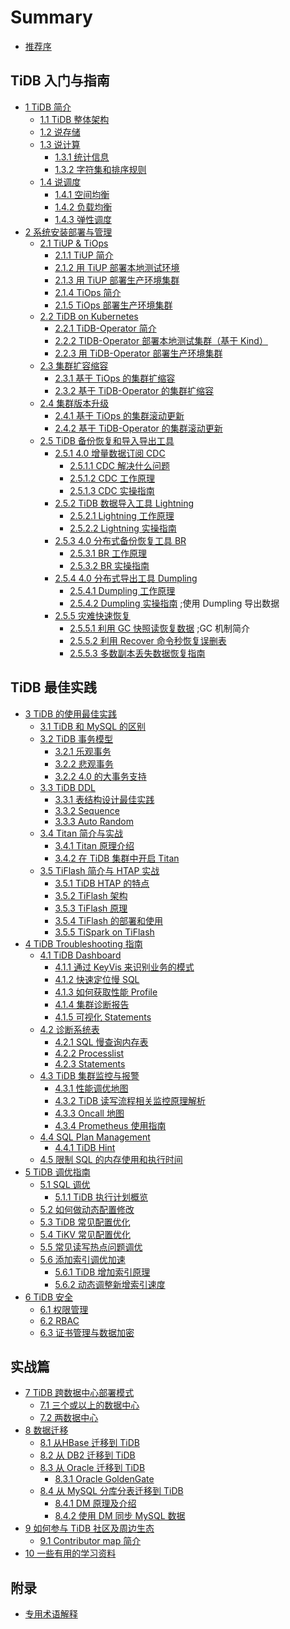 # Summary

* [推荐序](PREFACE.md)

## TiDB 入门与指南

* [1 TiDB 简介](chapter1/tidb-intro.md)
    * [1.1 TiDB 整体架构](chapter1/tidb-architecture.md)
    * [1.2 说存储](chapter1/tidb-storage.md)
    * [1.3 说计算](chapter1/tidb-computing.md)
        * [1.3.1 统计信息](chapter1/tidb-statistics.md)
        * [1.3.2 字符集和排序规则](chapter1/tidb-charset-collation.md)
    * [1.4 说调度](chapter1/tidb-scheduling.md)
        * [1.4.1 空间均衡](chapter1/region-balance.md)
        * [1.4.2 负载均衡](chapter1/load-balance.md)
        * [1.4.3 弹性调度](chapter1/elastic-scheduling.md)
* [2 系统安装部署与管理](chapter2/deployment-management.md)
    * [2.1 TiUP & TiOps](chapter2/tiup-tiops.md)
        * [2.1.1 TiUP 简介](chapter2/tiup-intro.md)
        * [2.1.2 用 TiUP 部署本地测试环境](chapter2/tiup-playground.md)
        * [2.1.3 用 TiUP 部署生产环境集群](chapter2/tiup-deployment.md)
        * [2.1.4 TiOps 简介](chapter2/tiops-intro.md)
        * [2.1.5 TiOps 部署生产环境集群](chapter2/tiops-deployment.md)
    * [2.2 TiDB on Kubernetes](chapter2/tidb-on-k8s.md)
        * [2.2.1 TiDB-Operator 简介](chapter2/tidb-operator-intro.md)
        * [2.2.2 TIDB-Operator 部署本地测试集群（基于 Kind）](chapter2/tidb-oprator-local-deployment.md)
        * [2.2.3 用 TiDB-Operator 部署生产环境集群](chapter2/tidb-operator-deployment.md)
    * [2.3 集群扩容缩容](chapter2/tidb-scale.md)
        * [2.3.1 基于 TiOps 的集群扩缩容](chapter2/tiops-scale.md)
        * [2.3.2 基于 TiDB-Operator 的集群扩缩容](chapter2/tidb-operator-scale.md)
    * [2.4 集群版本升级](chapter2/tidb-upgrade.md)
        * [2.4.1 基于 TiOps 的集群滚动更新](chapter2/tiops-rolling-upgrade.md)
        * [2.4.2 基于 TiDB-Operator 的集群滚动更新](chapter2/tidb-operator-rolling-upgrade.md)
    * [2.5 TiDB 备份恢复和导入导出工具](chapter2/tidb-backup-restore-tools.md)
        * [2.5.1 4.0 增量数据订阅 CDC](chapter2/cdc-intro.md)
            * [2.5.1.1 CDC 解决什么问题](chapter2/why-cdc.md)
            * [2.5.1.2 CDC 工作原理](chapter2/cdc-internal.md)
            * [2.5.1.3 CDC 实操指南](chapter2/cdc-in-action.md)
                <!--
                CDC 的部署
                下游连接 TiDB
                下游连接 Kafka
                订阅 Open CDC protocol 定制业务
                -->
        * [2.5.2 TiDB 数据导入工具 Lightning](chapter2/lightning-intro.md)
            * [2.5.2.1 Lightning 工作原理](chapter2/lightning-internal.md)
            * [2.5.2.2 Lightning 实操指南](chapter2/lightning-in-action.md)
        * [2.5.3 4.0 分布式备份恢复工具 BR](chapter2/br.md)
            * [2.5.3.1 BR 工作原理](chapter2/br-internal.md)
            * [2.5.3.2 BR 实操指南](chapter2/br-in-action.md)
                <!--
                使用 BR 进行备份
                使用 BR 进行恢复
                使用 BR 进行增量备份和恢复
                -->
        * [2.5.4 4.0 分布式导出工具 Dumpling](chapter2/dumpling-intro.md)
            * [2.5.4.1 Dumpling 工作原理](chapter2/dumpling-internal.md)
            * [2.5.4.2 Dumpling 实操指南](chapter2/dumpling-in-action.md)
                ;使用 Dumpling 导出数据
        * [2.5.5 灾难快速恢复](chapter2/disaster-recovery.md)
            * [2.5.5.1 利用 GC 快照读恢复数据](chapter2/recover-data-gc.md)
                ;GC 机制简介
            * [2.5.5.2 利用 Recover 命令秒恢复误删表](chapter2/recover-statements.md)
            * [2.5.5.3 多数副本丢失数据恢复指南](chapter2/recover-quorum.md)

## TiDB 最佳实践

* [3 TiDB 的使用最佳实践](chapter3/tidb-best-practices.md)
    * [3.1 TiDB 和 MySQL 的区别](chapter3/mysql-compatibility.md)
        <!--
        与 MySQL 兼容性对比
        TiDB 与 MySQL 的语句兼容性说明
        -->
    * [3.2 TiDB 事务模型](chapter3/tidb-transaction-mode.md)
        * [3.2.1 乐观事务](chapter3/optimistic-txn.md)
        * [3.2.2 悲观事务](chapter3/pessimistic-txn.md)
        * [3.2.2 4.0 的大事务支持](chapter3/big-txn-in-4.0.md)
    * [3.3 TiDB DDL](chapter3/tidb-ddl-intro.md)
        * [3.3.1 表结构设计最佳实践](chapter3/tidb-schema-design.md)
        * [3.3.2 Sequence](chapter3/sequence.md)
        * [3.3.3 Auto Random](chapter3/autorandom.md)
    * [3.4 Titan 简介与实战](chapter3/titan-intro.md)
        * [3.4.1 Titan 原理介绍](chapter3/titan-internal.md)
        * [3.4.2 在 TiDB 集群中开启 Titan](chapter3/titan-in-action.md)
    * [3.5 TiFlash 简介与 HTAP 实战](chapter3/tiflash-intro.md)
        * [3.5.1 TiDB HTAP 的特点](chapter3/tidb-htap.md)
        * [3.5.2 TiFlash 架构](chapter3/tiflash-architecture.md)
        * [3.5.3 TiFlash 原理](chapter3/tiflash-internal.md)
        * [3.5.4 TiFlash 的部署和使用](chapter3/tiflash-in-action.md)
        * [3.5.5 TiSpark on TiFlash](chapter3/tispark-on-tiflash.md)
* [4 TiDB Troubleshooting 指南](chapter4/trouble-shooting.md)
    * [4.1 TiDB Dashboard](chapter4/tidb-dashboard-intro.md)
        * [4.1.1 通过 KeyVis 来识别业务的模式](chapter4/key-vis.md)
        * [4.1.2 快速定位慢 SQL](chapter4/located-slow-sql.md)
        * [4.1.3 如何获取性能 Profile](chapter4/get-profile.md)
        * [4.1.4 集群诊断报告](chapter4/diagnosis-report.md)
        * [4.1.5 可视化 Statements](chapter4/statements-ui.md)
    * [4.2 诊断系统表](chapter4/sql-diagnosis.md)
        * [4.2.1 SQL 慢查询内存表](chapter4/slow-query-table.md)
        * [4.2.2 Processlist](chapter4/processlist.md)
        * [4.2.3 Statements](chapter5/statements.md)
    * [4.3 TiDB 集群监控与报警](chapter4/tidb-monitor-alert.md)
        * [4.3.1 性能调优地图](chapter4/performance-map.md)
        * [4.3.2 TiDB 读写流程相关监控原理解析](chapter4/read-write-metrics.md)
        * [4.3.3 Oncall 地图](chapter4/oncall-map.md)
        * [4.3.4 Prometheus 使用指南](chapter4/prometheus-guide.md)
    * [4.4 SQL Plan Management](chapter4/sql-plan-management.md)
        * [4.4.1 TiDB Hint](chapter4/tidb-hint-syntax.md)
    * [4.5 限制 SQL 的内存使用和执行时间](chapter4/memory-quota-execution-time-limit.md)
* [5 TiDB 调优指南](chapter5/optimization-guide.md)
    * [5.1 SQL 调优](chapter5/sql-optimizer.md)
        * [5.1.1 TiDB 执行计划概览](chapter5/sql-plan.md)
    * [5.2 如何做动态配置修改](chapter5/online-changing-config.md)
    * [5.3 TiDB 常见配置优化](chapter5/tidb-common-config-optimize.md)
    * [5.4 TiKV 常见配置优化](chapter5/tikv-common-config-optimize.md)
    * [5.5 常见读写热点问题调优](chapter5/hotspot-resolved.md)
    * [5.6 添加索引调优加速](chapter5/add-index-optimization.md)
        * [5.6.1 TiDB 增加索引原理](chapter5/add-index-internal.md)
        * [5.6.2 动态调整新增索引速度](chapter5/speedup-add-index.md)
* [6 TiDB 安全](chapter6/tidb-security.md)
    * [6.1 权限管理](chapter6/privilege-management.md)
    * [6.2 RBAC](chapter6/rbac.md)
    * [6.3 证书管理与数据加密](chapter6/cert-management-data-encryption.md)

## 实战篇

* [7 TiDB 跨数据中心部署模式](chapter7/cross-dc.md)
    * [7.1 三个或以上的数据中心](chapter7/3-dc.md)
    * [7.2 两数据中心](chapter7/two-dc.md)
* [8 数据迁移](chapter8/data-migration.md)
    * [8.1 从HBase 迁移到 TiDB](chapter8/data-migration-from-hbase.md)
    * [8.2 从 DB2 迁移到 TiDB](chapter8/data-migration-from-db2.md)
    * [8.3 从 Oracle 迁移到 TiDB](chapter8/data-migration-from-oracle.md)
        * [8.3.1 Oracle GoldenGate](chapter8/data-migration-ogg.md)
    * [8.4 从 MySQL 分库分表迁移到 TiDB](chapter8/data-migration-from-mysql-sharding.md)
        * [8.4.1 DM 原理及介绍](chapter8/dm-internal.md)
        * [8.4.2 使用 DM 同步 MySQL 数据](chapter8/dm-in-action.md)
* [9 如何参与 TiDB 社区及周边生态](chapter9/tidb-contribution-guide.md)
    * [9.1 Contributor map 简介](chapter9/tidb-contribution-map.md)
* [10 一些有用的学习资料](chapter10/references.md)

## 附录

* [专用术语解释](appendix/tidb-term.md)












        

            







        